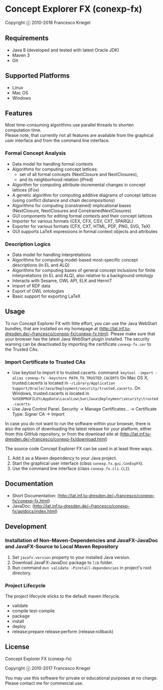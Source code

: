 # Concept Explorer FX (conexp-fx) 
<!--- ![Continuous Integration Status](https://travis-ci.org/francesco-kriegel/conexp-fx.svg "Continuous Integration Status") --->
Copyright ⓒ 2010-2018 Francesco Kriegel

## Requirements
* Java 8 (developed and tested with latest Oracle JDK)
* Maven 3
* Git

## Supported Platforms
* Linux
* Mac OS
* Windows

## Features
Most time-consuming algorithms use parallel threads to shorten computation time.  
Please note, that currently not all features are available from the graphical user interface and from the command line interface.

### Formal Concept Analysis
* Data model for handling formal contexts
* Algorithms for computing concept lattices:
    * set of all formal concepts (NextClosure and NextClosures),
    * and its neighborhood relation (iPred)
* Algorithm for computing attribute-incremental changes in concept lattices (iFox)
* A genetic algorithm for computing additive diagrams of concept lattices (using conflict distance and chain decompositions)
* Algorithms for computing (constrained) implicational bases (NextClosure, NextClosures and ConstrainedNextClosures)
* GUI components for editing formal contexts and their concept lattices
* Importer for various formats (CEX, CFX, CSV, CXT, SPARQL)
* Exporter for various formats (CFX, CXT, HTML, PDF, PNG, SVG, TeX)
* GUI supports LaTeX expressions in formal context objects and attributes

### Description Logics
* Data model for handling interpretations
* Algorithms for computing model-based most-specific concept descriptions (in EL and ALQ)
* Algorithms for computing bases of general concept inclusions for finite interpretations (in EL and ALQ), also relative to a background ontology
* Interacts with Sesame, OWL API, ELK and HermiT
* Import of RDF data
* Export of OWL ontologies
* Basic support for exporting LaTeX

## Usage
To run Concept Explorer FX with little effort, you can use the Java WebStart bundles, that are installed on my homepage at
(http://lat.inf.tu-dresden.de/~francesco/conexp-fx/conexp-fx.html). Please make sure that your browser has the latest Java WebStart plugin installed. The security warning can be deactivated by importing the certificate `conexp-fx.cer` to the Trusted CAs.

### Import Certificate to Trusted CAs
* Use keytool to import it to trusted.cacerts.
	command: `keytool -import -alias conexp-fx -keystore PATH_TO_TRUSTED_CACERTS`
  On Mac OS X, trusted.cacerts is located in `~/Library/Application Support/Oracle/Java/Deployment/security/trusted.cacerts`.
  On Windows, trusted.cacerts is located in `%USERPROFILE%\AppData\LocalLow\Sun\Java\Deploymenr\security\trusted.cacerts`.
* Use Java Control Panel.
	Security -> Manage Certificates... -> Certificate Type: Signer CA -> Import

In case you do not want to run the software within your browser, there is also the option of downloading the latest release for your platform,
either from this GitHub repository, or from the download site at (http://lat.inf.tu-dresden.de/~francesco/conexp-fx/download.html)

The source code Concept Explorer FX can be used in at least three ways.  
1. Add it as a Maven dependency to your Java project.  
2. Start the graphical user interface (class `conexp.fx.gui.ConExpFX`).  
3. Use the command line interface (class `conexp.fx.cli.CLI`).  

## Documentation
* Short Documentation: (http://lat.inf.tu-dresden.de/~francesco/conexp-fx/conexp-fx.html)
* JavaDoc: (http://lat.inf.tu-dresden.de/~francesco/conexp-fx/apidocs/index.html)

## Development
### Installation of Non-Maven-Dependencies and JavaFX-JavaDoc and JavaFX-Source to Local Maven Repository
1. Set `javafx.version` property to your installed Java version.
2. Download JavaFX-JavaDoc package to `lib` folder.
3. Run command `mvn validate -Pinstall-dependencies` in project's root directory.

### Project Lifecycle
The project lifecycle sticks to the default maven lifecycle.
* validate
* compile test-compile
* package
* install
* deploy
* release:prepare release:perform (release:rollback)

## License
Concept Explorer FX (conexp-fx)

Copyright ⓒ 2010-2017 Francesco Kriegel

You may use this software for private or educational purposes at no charge. Please contact me for commercial use.
